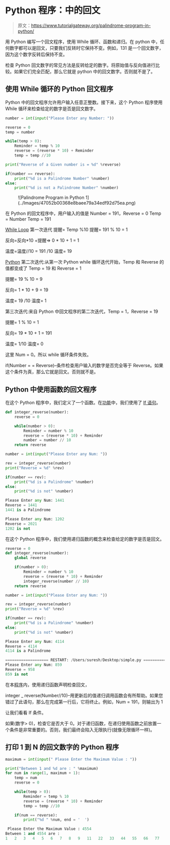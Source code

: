 # Python 程序：中的回文

> 原文：<https://www.tutorialgateway.org/palindrome-program-in-python/>

用 Python 编写一个回文程序，使用 While 循环、函数和递归。在 python 中，任何数字都可以是回文，只要我们反转时它保持不变。例如，131 是一个回文数字，因为这个数字反转后保持不变。

检查 Python 回文数字的常见方法是反转给定的数字。将原始值与反向值进行比较。如果它们完全匹配，那么它就是 python 中的回文数字。否则就不是了。

## 使用 While 循环的 Python 回文程序

Python 中的回文程序允许用户输入任意正整数。接下来，这个 Python 程序使用 While 循环来检查给定的数字是否是回文数字。

```py
number = int(input("Please Enter any Number: "))

reverse = 0
temp = number

while(temp > 0):
    Reminder = temp % 10
    reverse = (reverse * 10) + Reminder
    temp = temp //10

print("Reverse of a Given number is = %d" %reverse)

if(number == reverse):
    print("%d is a Palindrome Number" %number)
else:
    print("%d is not a Palindrome Number" %number)
```

<figure class="wp-block-image">![Palindrome Program in Python 1](../Images/47052b00368e8baee79a34edf92d75ea.png)</figure>

在 Python 的回文程序中，用户输入的值是 Number = 191，Reverse = 0
Temp = Number
Temp = 191

[While Loop](https://www.tutorialgateway.org/python-while-loop/) 第一次迭代
提醒= Temp %10
提醒= 191 % 10 = 1

反向=反向*10 +提醒=> 0 * 10 + 1 = 1

温度=温度//10 = 191 /10
温度= 19

[Python](https://www.tutorialgateway.org/python-tutorial/) 第二次迭代:从第一次 Python while 循环迭代开始，Temp 和 Reverse 的值都变成了 Temp = 19 和 Reverse = 1

提醒= 19 % 10 = 9

反向= 1 * 10 + 9 = 19

温度= 19 /10
温度= 1

第三次迭代:来自 Python 中回文程序的第二次迭代，Temp = 1，Reverse = 19

提醒= 1 % 10 = 1

反向= 19 * 10 + 1 = 191

温度= 1/10
温度= 0

这里 Num = 0。所以 while 循环条件失败。

if(Number = = Reverse)–条件检查用户输入的数字是否完全等于 Reverse。如果这个条件为真，那么它就是回文。否则就不是。

## Python 中使用函数的回文程序

在这个 Python 程序中，我们定义了一个函数。在[功能](https://www.tutorialgateway.org/functions-in-python/)中，我们使用了 [If 语句](https://www.tutorialgateway.org/python-if-statement/)。

```py
def integer_reverse(number):
    reverse = 0

    while(number > 0):
        Reminder = number % 10
        reverse = (reverse * 10) + Reminder
        number = number // 10
    return reverse

number = int(input("Please Enter any Num: "))

rev = integer_reverse(number)
print("Reverse = %d" %rev)

if(number == rev):
    print("%d is a Palindrome" %number)
else:
    print("%d is not" %number)
```

```py
Please Enter any Num: 1441
Reverse = 1441
1441 is a Palindrome

Please Enter any Num: 1202
Reverse = 2021
1202 is not
```

在这个 Python 程序中，我们使用递归函数的概念来检查给定的数字是否是回文。

```py
reverse = 0
def integer_reverse(number):
    global reverse

    if(number > 0):
        Reminder = number % 10
        reverse = (reverse * 10) + Reminder
        integer_reverse(number // 10)
    return reverse

number = int(input("Please Enter any Num: "))

rev = integer_reverse(number)
print("Reverse = %d" %rev)

if(number == rev):
    print("%d is a Palindrome" %number)
else:
    print("%d is not" %number)
```

```py
Please Enter any Num: 4114
Reverse = 4114
4114 is a Palindrome

=================== RESTART: /Users/suresh/Desktop/simple.py ===================
Please Enter any Num: 859
Reverse = 958
859 is not
```

在本[程序](https://www.tutorialgateway.org/python-programming-examples/)内，使用递归函数声明检查回文，

integer _ reverse(Number//10)–用更新后的值递归调用函数会有所帮助。如果您错过了此语句，那么在完成第一行后，它将终止。例如，Num = 191，则输出为 1

让我们看看 If 条件。

如果(数字> 0)，检查它是否大于 0。对于递归函数，在递归使用函数之前放置一个条件是非常重要的。否则，我们最终会陷入无限执行(就像无限循环一样)。

## 打印 1 到 N 的回文数字的 Python 程序

```py
maximum = int(input(" Please Enter the Maximum Value : "))

print("Between 1 and %d are : " %maximum)
for num in range(1, maximum + 1):
    temp = num
    reverse = 0

    while(temp > 0):
        Reminder = temp % 10
        reverse = (reverse * 10) + Reminder
        temp = temp //10

    if(num == reverse):
        print("%d " %num, end = '  ')
```

```py
 Please Enter the Maximum Value : 4554
Between 1 and 4554 are : 
1   2   3   4   5   6   7   8   9   11   22   33   44   55   66   77   88   99   101   111   121   131   141   151   161   171   181   191   202   212   222   232   242   252   262   272   282   292   303   313   323   333   343   353   363   373   383   393   404   414   424   434   444   454   464   474   484   494   505   515   525   535   545   555   565   575   585   595   606   616   626   636   646   656   666   676   686   696   707   717   727   737   747   757   767   777   787   797   808   818   828   838   848   858   868   878   888   898   909   919   929   939   949   959   969   979   989   999   1001   1111   1221   1331   1441   1551   1661   1771   1881   1991   2002   2112   2222   2332   2442   2552   2662   2772   2882   2992   3003   3113   3223   3333   3443   3553   3663   3773   3883   3993   4004   4114   4224   4334   4444   4554 
```